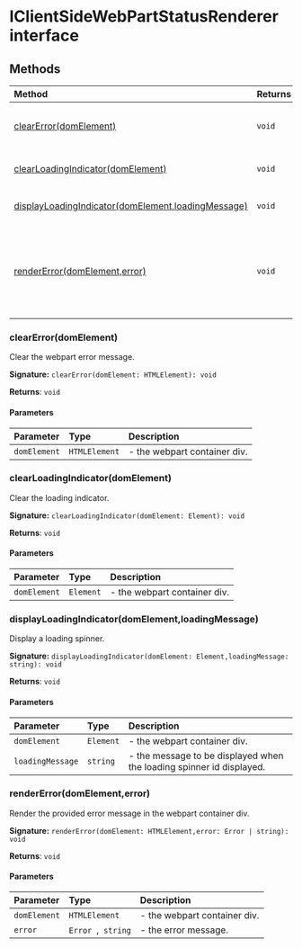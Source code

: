 # IClientSideWebPartStatusRenderer interface













## Methods

| Method	   |  Returns	| Description|
|:-------------|:-------|:-----------|
|[clearError(domElement)](#clearerrordomelement)      | `void` | Clear the webpart error message. |
|[clearLoadingIndicator(domElement)](#clearloadingindicatordomelement)      | `void` | Clear the loading indicator. |
|[displayLoadingIndicator(domElement,loadingMessage)](#displayloadingindicatordomelementloadingmessage)      | `void` | Display a loading spinner. |
|[renderError(domElement,error)](#rendererrordomelementerror)      | `void` | Render the provided error message in the webpart container div. |




### clearError(domElement)

Clear the webpart error message.

**Signature:** `clearError(domElement: HTMLElement): void`

**Returns**: `void`



#### Parameters


| Parameter	   | Type    | Description |
|:-------------|:---------------|:------------|
| `domElement`    | `HTMLElement` | - the webpart container div. |


### clearLoadingIndicator(domElement)

Clear the loading indicator.

**Signature:** `clearLoadingIndicator(domElement: Element): void`

**Returns**: `void`



#### Parameters


| Parameter	   | Type    | Description |
|:-------------|:---------------|:------------|
| `domElement`    | `Element` | - the webpart container div. |


### displayLoadingIndicator(domElement,loadingMessage)

Display a loading spinner.

**Signature:** `displayLoadingIndicator(domElement: Element,loadingMessage: string): void`

**Returns**: `void`



#### Parameters


| Parameter	   | Type    | Description |
|:-------------|:---------------|:------------|
| `domElement`    | `Element` | - the webpart container div. |
| `loadingMessage`    | `string` | - the message to be displayed when the loading spinner id displayed. |


### renderError(domElement,error)

Render the provided error message in the webpart container div.

**Signature:** `renderError(domElement: HTMLElement,error: Error | string): void`

**Returns**: `void`



#### Parameters


| Parameter	   | Type    | Description |
|:-------------|:---------------|:------------|
| `domElement`    | `HTMLElement` | - the webpart container div. |
| `error`    | `Error `,` string` | - the error message. |

